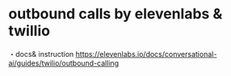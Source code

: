 # outbound calls by elevenlabs & twillio 

・docs& instruction
https://elevenlabs.io/docs/conversational-ai/guides/twilio/outbound-calling

